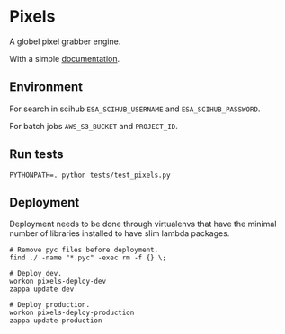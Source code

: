 # Pixels
A globel pixel grabber engine.

With a simple [documentation](docs/index.md).

## Environment
For search in scihub `ESA_SCIHUB_USERNAME` and `ESA_SCIHUB_PASSWORD`.

For batch jobs `AWS_S3_BUCKET` and `PROJECT_ID`.

## Run tests
```
PYTHONPATH=. python tests/test_pixels.py
```

## Deployment
Deployment needs to be done through virtualenvs that have the minimal number of
libraries installed to have slim lambda packages.

```shell
# Remove pyc files before deployment.
find ./ -name "*.pyc" -exec rm -f {} \;
```

```shell
# Deploy dev.
workon pixels-deploy-dev
zappa update dev
```

```shell
# Deploy production.
workon pixels-deploy-production
zappa update production
```
